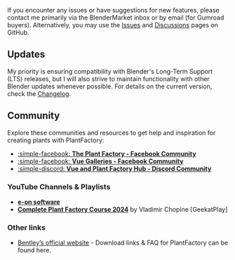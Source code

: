 If you encounter any issues or have suggestions for new features, please contact me primarily via the BlenderMarket inbox or by email (for Gumroad buyers). Alternatively, you may use the [Issues](https://github.com/roberddd/PF2B/issues) and [Discussions](https://github.com/roberddd/PF2B/discussions) pages on GitHub.


## Updates

My priority is ensuring compatibility with Blender's Long-Term Support (LTS) releases, but I will also strive to maintain functionality with other Blender updates whenever possible. For details on the current version, check the [Changelog](changelog.md).



## Community

Explore these communities and resources to get help and inspiration for creating plants with PlantFactory:

- [:simple-facebook: **The Plant Factory - Facebook Community**](https://www.facebook.com/groups/496656864047261)
- [:simple-facebook: **Vue Galleries - Facebook Community**](https://www.facebook.com/groups/vuegalleries)
- [:simple-discord: **Vue and Plant Factory Hub - Discord Community**](https://discord.gg/4GNwBAbcQY)


### YouTube Channels & Playlists

- [**e-on software**](https://www.youtube.com/@eonsoftware)
- [**Complete Plant Factory Course 2024**](https://www.youtube.com/playlist?list=PLaH1PMiI_7AhRqzwscAZdxZHyAJpAvNEs) by Vladimir Chopine [GeekatPlay]

### Other links

- [Bentley’s official website](https://www.bentley.com/software/e-on-software-free-downloads/) - Download links & FAQ for PlantFactory can be found here.